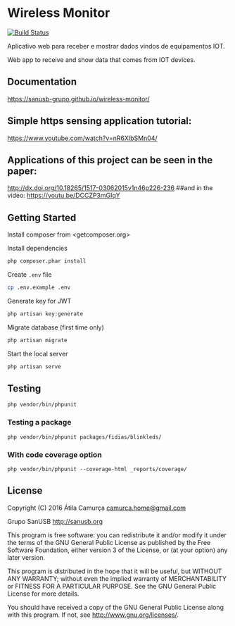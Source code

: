 # Wireless Monitor

[![Build Status](https://travis-ci.org/SanUSB-grupo/wireless-monitor.svg?branch=master)](https://travis-ci.org/SanUSB-grupo/wireless-monitor)

Aplicativo web para receber e mostrar dados vindos de equipamentos IOT.

Web app to receive and show data that comes from IOT devices.

## Documentation

<https://sanusb-grupo.github.io/wireless-monitor/>

## Simple https sensing application tutorial: 

<https://www.youtube.com/watch?v=nR6XIbSMn04/>


## Applications of this project can be seen in the paper:
<http://dx.doi.org/10.18265/1517-03062015v1n46p226-236> 
##and in the video:
<https://youtu.be/DCCZP3mGIqY>

## Getting Started

Install composer from <getcomposer.org>

Install dependencies

~~~bash
php composer.phar install
~~~

Create `.env` file

~~~bash
cp .env.example .env
~~~

Generate key for JWT

~~~bash
php artisan key:generate
~~~

Migrate database (first time only)

~~~bash
php artisan migrate
~~~

Start the local server

~~~bash
php artisan serve
~~~

## Testing

`php vendor/bin/phpunit`

### Testing a package

`php vendor/bin/phpunit packages/fidias/blinkleds/`

### With code coverage option

`php vendor/bin/phpunit --coverage-html _reports/coverage/`

## License

Copyright (C) 2016 Átila Camurça <camurca.home@gmail.com>

Grupo SanUSB <http://sanusb.org>

This program is free software: you can redistribute it and/or modify
it under the terms of the GNU General Public License as published by
the Free Software Foundation, either version 3 of the License, or
(at your option) any later version.

This program is distributed in the hope that it will be useful,
but WITHOUT ANY WARRANTY; without even the implied warranty of
MERCHANTABILITY or FITNESS FOR A PARTICULAR PURPOSE.  See the
GNU General Public License for more details.

You should have received a copy of the GNU General Public License
along with this program.  If not, see <http://www.gnu.org/licenses/>.
